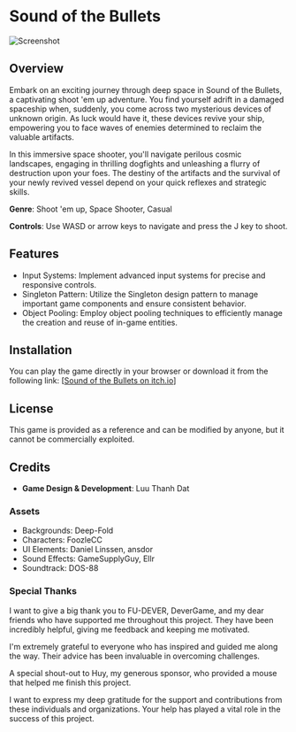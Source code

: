 # Sound of the Bullets

![Screenshot](link_to_image.png)

## Overview

Embark on an exciting journey through deep space in Sound of the Bullets, a captivating shoot 'em up adventure. You find yourself adrift in a damaged spaceship when, suddenly, you come across two mysterious devices of unknown origin. As luck would have it, these devices revive your ship, empowering you to face waves of enemies determined to reclaim the valuable artifacts.

In this immersive space shooter, you'll navigate perilous cosmic landscapes, engaging in thrilling dogfights and unleashing a flurry of destruction upon your foes. The destiny of the artifacts and the survival of your newly revived vessel depend on your quick reflexes and strategic skills.

**Genre**: Shoot 'em up, Space Shooter, Casual

**Controls**: Use WASD or arrow keys to navigate and press the J key to shoot.

## Features

- Input Systems: Implement advanced input systems for precise and responsive controls.
- Singleton Pattern: Utilize the Singleton design pattern to manage important game components and ensure consistent behavior.
- Object Pooling: Employ object pooling techniques to efficiently manage the creation and reuse of in-game entities.

## Installation

You can play the game directly in your browser or download it from the following link: [[Sound of the Bullets on itch.io](https://luuthanhdat.itch.io/sotb)]

## License

This game is provided as a reference and can be modified by anyone, but it cannot be commercially exploited.

## Credits

- **Game Design & Development**: Luu Thanh Dat

### Assets

- Backgrounds: Deep-Fold
- Characters: FoozleCC
- UI Elements: Daniel Linssen, ansdor
- Sound Effects: GameSupplyGuy, Ellr
- Soundtrack: DOS-88

### Special Thanks

I want to give a big thank you to FU-DEVER, DeverGame, and my dear friends who have supported me throughout this project. They have been incredibly helpful, giving me feedback and keeping me motivated.

I'm extremely grateful to everyone who has inspired and guided me along the way. Their advice has been invaluable in overcoming challenges.

A special shout-out to Huy, my generous sponsor, who provided a mouse that helped me finish this project.

I want to express my deep gratitude for the support and contributions from these individuals and organizations. Your help has played a vital role in the success of this project.
